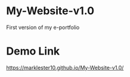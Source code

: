 # My-Website-v1.0
First version of my e-portfolio

# Demo Link
https://marklester10.github.io/My-Website-v1.0/
